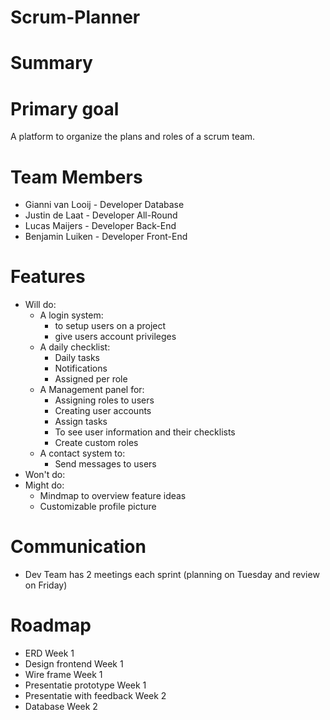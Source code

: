 # Scrum-Planner

# Summary

# Primary goal
  A platform to organize the plans and roles of a scrum team.

# Team Members
  * Gianni van Looij - Developer Database
  * Justin de Laat - Developer All-Round
  * Lucas Maijers - Developer Back-End
  * Benjamin Luiken - Developer Front-End

# Features
  * Will do: 
    * A login system:
      * to setup users on a project
      * give users account privileges
    * A daily checklist:
      * Daily tasks
      * Notifications
      * Assigned per role
    * A Management panel for:
      * Assigning roles to users
      * Creating user accounts
      * Assign tasks
      * To see user information and their checklists
      * Create custom roles
    * A contact system to:
      * Send messages to users
  * Won't do:
  * Might do:
    * Mindmap to overview feature ideas 
    * Customizable profile picture

# Communication
  * Dev Team has 2 meetings each sprint (planning on Tuesday and review on Friday)

# Roadmap
  * ERD                         Week 1
  * Design frontend             Week 1
  * Wire frame                  Week 1
  * Presentatie prototype       Week 1
  * Presentatie with feedback   Week 2
  * Database                    Week 2
  
  
